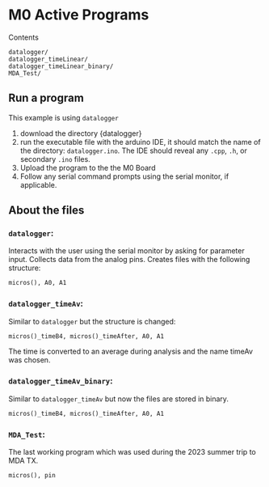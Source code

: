 # M0 Active Programs 
Contents 
```
datalogger/
datalogger_timeLinear/
datalogger_timeLinear_binary/
MDA_Test/
```
## Run a program 
This example is using `datalogger`
1. download the directory {datalogger}
2. run the executable file with the arduino IDE, it should match the name of the directory: `datalogger.ino`. The IDE should reveal any `.cpp`, `.h`, or secondary `.ino` files. 
3. Upload the program to the the M0 Board 
4. Follow any serial command prompts using the serial monitor, if applicable. 


## About the files 
### `datalogger`: 
Interacts with the user using the serial monitor by asking for parameter input. Collects data from the analog pins. Creates files with the following structure: 
```txt
micros(), A0, A1
```

### `datalogger_timeAv`:
Similar to `datalogger` but the structure is changed: 
```txt
micros()_timeB4, micros()_timeAfter, A0, A1
```
The time is converted to an average during analysis and the name timeAv was chosen. 

### `datalogger_timeAv_binary`: 
Similar to `datalogger_timeAv` but now the files are stored in binary. 
```txt
micros()_timeB4, micros()_timeAfter, A0, A1
```

### `MDA_Test`: 
The last working program which was used during the 2023 summer trip to MDA TX. 
```txt
micros(), pin
```